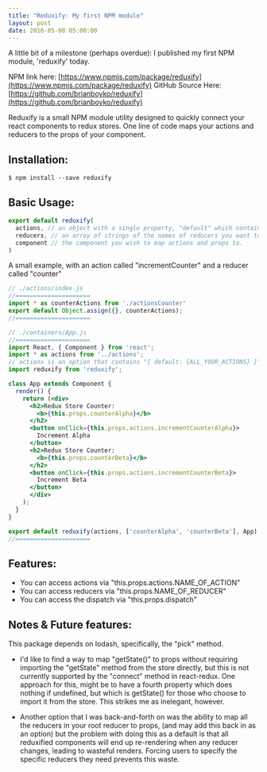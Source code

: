 ```yaml
---
title: "Reduxify: My first NPM module"
layout: post
date: 2016-05-08 05:00:00
---
```



A little bit of a milestone (perhaps overdue): I published my first NPM module, 'reduxify' today.

NPM link here: [https://www.npmjs.com/package/reduxify](https://www.npmjs.com/package/reduxify)
GitHub Source Here: [https://github.com/brianboyko/reduxify](https://github.com/brianboyko/reduxify)

Reduxify is a small NPM module utility designed to quickly connect your react components to redux stores. One line of code maps your actions and reducers to the props of your component.  

## Installation:

```
$ npm install --save reduxify
```

## Basic Usage:

```jsx
export default reduxify(
  actions, // an object with a single property, "default" which contains all your actions.
  reducers, // an array of strings of the names of reducers you want to map to this particular component
  component // the component you wish to map actions and props to.
)
```

A small example, with an action called "incrementCounter" and a reducer called "counter"

```jsx
// ./actions/index.js
//=====================
import * as counterActions from './actionsCounter'
export default Object.assign({}, counterActions);
//=====================

// ./containers/App.js
//=====================
import React, { Component } from 'react';
import * as actions from '../actions';
// actions is an option that contains "{ default: {ALL_YOUR_ACTIONS} }"
import reduxify from 'reduxify';

class App extends Component {
  render() {
    return (<div>
      <h2>Redux Store Counter:
        <b>{this.props.counterAlpha}</b>
      </h2>
      <button onClick={this.props.actions.incrementCounterAlpha}>
        Increment Alpha
      </button>
      <h2>Redux Store Counter:
        <b>{this.props.counterBeta}</b>
      </h2>
      <button onClick={this.props.actions.incrementCounterBeta}>
        Increment Beta
      </button>
      </div>
    );
  }
}

export default reduxify(actions, ['counterAlpha', 'counterBeta'], App);
//=====================

```

## Features:

* You can access actions via "this.props.actions.NAME_OF_ACTION"
* You can access reducers via "this.props.NAME_OF_REDUCER"
* You can access the dispatch via "this.props.dispatch"

## Notes & Future features:

This package depends on lodash, specifically, the "pick" method.

* I'd like to find a way to map "getState()" to props without requiring importing the "getState" method from the store directly, but this is not currently supported by the "connect" method in react-redux. One approach for this, might be to have a fourth property which does nothing if undefined, but which is getState() for those who choose to import it from the store.  This strikes me as inelegant, however.

* Another option that I was back-and-forth on was the ability to map all the reducers in your root reducer to props, (and may add this back in as an option) but the problem with doing this as a default is that all reduxified components will end up re-rendering when any reducer changes, leading to wasteful renders.  Forcing users to specify the specific reducers they need prevents this waste.  
